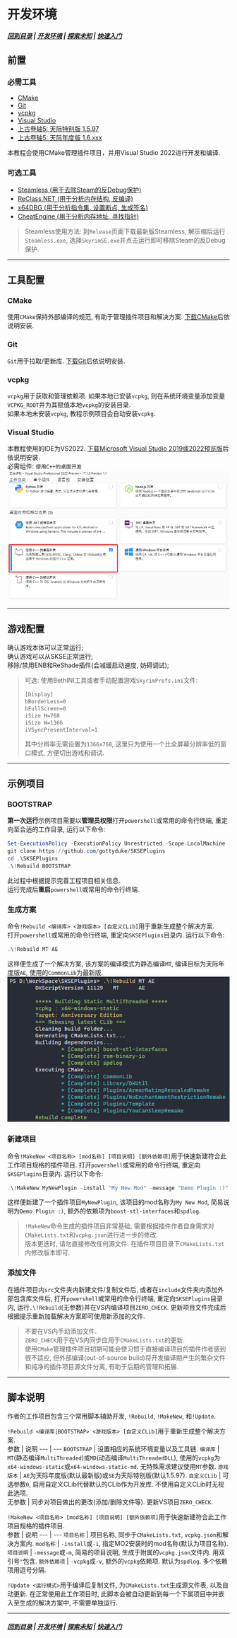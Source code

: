 # 开发环境
##### [回到目录](../README.md) | [开发环境](/docs/Setup.md) | [探索未知](/docs/ToUnknown.md) | [快速入门](/docs/QuickStart.md)

## 前置

### 必需工具
+ [CMake](https://cmake.org)
+ [Git](https://git-scm.com)
+ [vcpkg](https://github.com/microsoft/vcpkg/releases)
+ [Visual Studio](https://visualstudio.microsoft.com)
+ [上古卷轴5: 天际特别版 1.5.97](https://store.steampowered.com/app/489830/The_Elder_Scrolls_V_Skyrim_Special_Edition)
+ [上古卷轴5: 天际年度版 1.6.xxx](https://store.steampowered.com/app/489830/The_Elder_Scrolls_V_Skyrim_Special_Edition)

本教程会使用CMake管理插件项目，并用Visual Studio 2022进行开发和编译.

### 可选工具
+ [Steamless (用于去除Steam的反Debug保护)](https://github.com/atom0s/Steamless)
+ [ReClass.NET (用于分析内存结构, 反编译)](https://github.com/ReClassNET/ReClass.NET)
+ [x64DBG (用于分析指令集, 设置断点, 生成签名)](https://x64dbg.com/#start)
+ [CheatEngine (用于分析内存地址, 寻找指针)](https://www.cheatengine.org)

> Steamless使用方法: 到`Release`页面下载最新版Steamless, 解压缩后运行`Steamless.exe`, 选择`SkyrimSE.exe`并点击运行即可移除Steam的反Debug保护.  

---
## 工具配置

### CMake
使用`CMake`保持外部编译的规范, 有助于管理插件项目和解决方案. [下载CMake](https://cmake.org)后依说明安装.  

### Git
`Git`用于拉取/更新库. [下载Git](https://git-scm.com)后依说明安装.

### vcpkg
`vcpkg`用于获取和管理依赖项. 如果本地已安装`vcpkg`, 则在系统环境变量添加变量`VCPKG_ROOT`并为其赋值本地`vcpkg`的安装目录.  
如果本地未安装`vcpkg`, 教程示例项目会自动安装`vcpkg`.  

### Visual Studio
本教程使用的IDE为VS2022. [下载Microsoft Visual Studio 2019或2022预览版](https://visualstudio.microsoft.com)后依说明安装.  
必需组件: `使用C++的桌面开发`  
![VSCXX](/images/vscxx.png)  

---
## 游戏配置

确认游戏本体可以正常运行;  
确认游戏可以从SKSE正常运行;  
移除/禁用ENB和ReShade插件(会减缓启动速度, 妨碍调试);  

> 可选: 使用BethINI工具或者手动配置游戏`SkyrimPrefs.ini`文件:
> ```
> [Display]
> bBorderLess=0
> bFullScreen=0
> iSize H=768
> iSize W=1366
> iVSyncPresentInterval=1
> ```
> 其中分辨率无需设置为`1366x768`, 这里只为使用一个比全屏幕分辨率低的窗口模式, 方便切出游戏和调试.

---
## 示例项目

### BOOTSTRAP
**第一次运行**示例项目需要以**管理员权限**打开`powershell`或常用的命令行终端, 重定向至合适的工作目录, 运行以下命令:  
```powershell
Set-ExecutionPolicy -ExecutionPolicy Unrestricted -Scope LocalMachine
git clone https://github.com/gottyduke/SKSEPlugins
cd .\SKSEPlugins
.\!Rebuild BOOTSTRAP
```  
此过程中根据提示完善工程项目相关信息.  
运行完成后**重启**`powershell`或常用的命令行终端.  

### 生成方案
命令`!Rebuild <编译库> <游戏版本> [自定义CLib]`用于重新生成整个解决方案.  
打开`powershell`或常用的命令行终端, 重定向`SKSEPlugins`目录内. 运行以下命令:  
```powershell
.\!Rebuild MT AE
```
这样便生成了一个解决方案, 该方案的编译模式为静态编译`MT`, 编译目标为天际年度版`AE`, 使用的`CommonLib`为最新版.  
![CLI_Build](/images/rebuilt.png)  

### 新建项目
命令`!MakeNew <项目名称> [mod名称] [项目说明] [额外依赖项]`用于快速新建符合此工作项目规格的插件项目.
打开`powershell`或常用的命令行终端, 重定向`SKSEPlugins`目录内. 运行以下命令:  
```powershell
.\!MakeNew MyNewPlugin -install "My New Mod" -message "Demo Plugin :)" -vcpkg boost-stl-interfaces, spdlog
```
这样便新建了一个插件项目`MyNewPlugin`, 该项目的mod名称为`My New Mod`, 简易说明为`Demo Plugin :)`, 额外的依赖项为`boost-stl-interfaces`和`spdlog`.  
> `!MakeNew`命令生成的插件项目非常基础, 需要根据插件作者自身需求对`CMakeLists.txt`和`vcpkg.json`进行进一步的修改.  
> 版本更迭时, 请勿直接修改任何源文件. 在插件项目目录下`CMakeLists.txt`内修改版本即可.  

### 添加文件
在插件项目内`src`文件夹内新建文件/复制文件后, 或者在`include`文件夹内添加外部包含库文件后, 打开`powershell`或常用的命令行终端, 重定向`SKSEPlugins`目录内, 运行`.\!Rebuild`(无参数)并在VS内编译项目`ZERO_CHECK`. 更新项目文件完成后根据提示重新加载解决方案即可使用新添加的文件.  
> 不要在VS内手动添加文件.  
> `ZERO_CHECK`用于在VS内同步应用于`CMakeLists.txt`的更新.  
> 使用`CMake`管理插件项目初期可能会使习惯于直接编译项目的插件作者感到很不适应, 但外部编译(out-of-source build)将开发编译期产生的繁杂文件和纯净的插件项目源文件分离, 有助于后期的管理和拓展.  

---
## 脚本说明
作者的工作项目包含三个常用脚本辅助开发, `!Rebuild`, `!MakeNew`, 和`!Update`.  

`!Rebuild <编译库|BOOTSTRAP> <游戏版本> [自定义CLib]`用于重新生成整个解决方案.  
参数 | 说明
--- | ---
`BOOTSTRAP` | 设置相应的系统环境变量以及工具链.
`编译库` | `MT`(静态编译`MultiThreaded`)或`MD`(动态编译`MultiThreadedDLL`), 使用的`vcpkg`为`x64-windows-static`或`x64-windows-static-md`. 无特殊需求建议使用`MT`参数.
`游戏版本` | `AE`为天际年度版(默认最新版)或`SE`为天际特别版(默认1.5.97).
`自定义CLib` | 可选参数`0`, 启用自定义CLib代替默认的CLib作为开发库. 不使用自定义CLib时无视此选项.  
无参数 | 同步对项目做出的更改(添加/删除文件等). 更新VS项目`ZERO_CHECK`.  

`!MakeNew <项目名称> [mod名称] [项目说明] [额外依赖项]`用于快速新建符合此工作项目规格的插件项目.  
参数 | 说明
--- | ---
`项目名称` | 项目名称, 同步于`CMakeLists.txt`, `vcpkg.json`和解决方案内.
`mod名称` | `-install`或`-i`, 指定MO2安装时的mod名称(默认为项目名称).
`项目说明` | `-message`或`-m`, 简易的项目说明, 生成于附属的`vcpkg.json`文件内. 用双引号`"`包含.
`额外依赖项` | `-vcpkg`或`-v`, 额外的`vcpkg`依赖项. 默认为`spdlog`. 多个依赖项用逗号分隔. 

`!Update <运行模式>`用于编译后复制文件, 为`CMakeLists.txt`生成源文件表, 以及自动更新. 在正常使用此工作项目时, 此脚本会被自动更新到每一个下属项目中并嵌入至生成的解决方案中, 不需要单独运行.  

***
##### [回到目录](../README.md) | [开发环境](/docs/Setup.md) | [探索未知](/docs/ToUnknown.md) | [快速入门](/docs/QuickStart.md)
